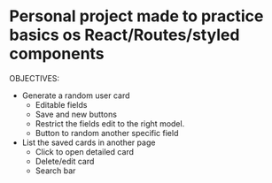 <h1> Personal project made to practice basics os React/Routes/styled components</h1>

OBJECTIVES:

<ul>
 <li>
 Generate a random user card
 <ul>
  <li>Editable fields 
  <li>Save and new buttons
  <li>Restrict the fields edit to the right model.
  <li>Button to random another specific field
 </ul>
 </li>
 <li>List the saved cards in  another page
 <ul>
  <li>Click to open detailed card 
  <li>Delete/edit card
  <li>Search bar
 </ul>
 </li>
</ul>
